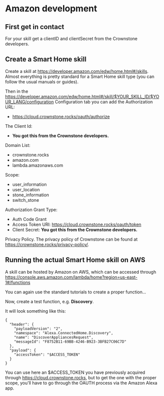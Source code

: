 # Amazon development


## First get in contact

For your skill get a clientID and clientSecret from the Crownstone developers. 

## Create a Smart Home skill

Create a skill at <https://developer.amazon.com/edw/home.html#/skills>. Almost everything is pretty standard for a 
Smart Home skill type (you can follow the usual manuals or guides).

Then in the <https://developer.amazon.com/edw/home.html#/skill/$YOUR_SKILL_ID/$YOUR_LANG/configuration> Configuration
tab you can add the Authorization URL:

* <https://cloud.crownstone.rocks/oauth/authorize>

The Client Id:

* **You got this from the Crownstone developers.**

Domain List:

* crownstone.rocks
* amazon.com
* lambda.amazonaws.com

Scope:

* user_information
* user_location
* stone_information
* switch_stone

Authorization Grant Type:

* Auth Code Grant
* Access Token URI: https://cloud.crownstone.rocks/oauth/token
* Client Secret: **You got this from the Crownstone developers.**

Privacy Policy. The privacy policy of Crownstone can be found at https://crownstone.rocks/privacy-policy/.

## Running the actual Smart Home skill on AWS

A skill can be hosted by Amazon on AWS, which can be accessed through <https://console.aws.amazon.com/lambda/home?region=us-east-1#/functions>

You can again use the standard tutorials to create a proper function...

Now, create a test function, e.g. **Discovery**.

It will look something like this:

	{
	  "header": {
	    "payloadVersion": "2",
	    "namespace": "Alexa.ConnectedHome.Discovery",
	    "name": "DiscoverAppliancesRequest",
	    "messageId": "F8752B11-69BB-4246-B923-3BFB27C06C7D"
	  },
	  "payload": {
	    "accessToken": "$ACCESS_TOKEN"
	  }
	}

You can use here an $ACCESS_TOKEN you have previously acquired through <https://cloud.crownstone.rocks>, but to get
the one with the proper scope, you'll have to go through the OAUTH process via the Amazon Alexa app. 



